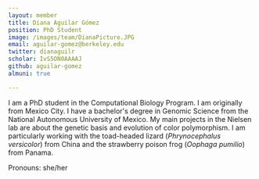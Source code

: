 ```yaml
---
layout: member
title: Diana Aguilar Gómez
position: PhD Student
image: /images/team/DianaPicture.JPG
email: aguilar-gomez@berkeley.edu
twitter: dianaguilr
scholar: IvS5ON0AAAAJ
github: aguilar-gomez
almuni: true

---
```


I am a PhD student in the Computational Biology Program. I am originally from Mexico City. I have a bachelor's degree in Genomic Science from the National Autonomous University of Mexico. My main projects in the Nielsen lab are about the genetic basis and evolution of color polymorphism. I am particularly working with the toad-headed lizard (<i>Phrynocephalus versicolor</i>) from China and the strawberry poison frog (<i>Oophaga pumilio</i>) from Panama. 

Pronouns: she/her
